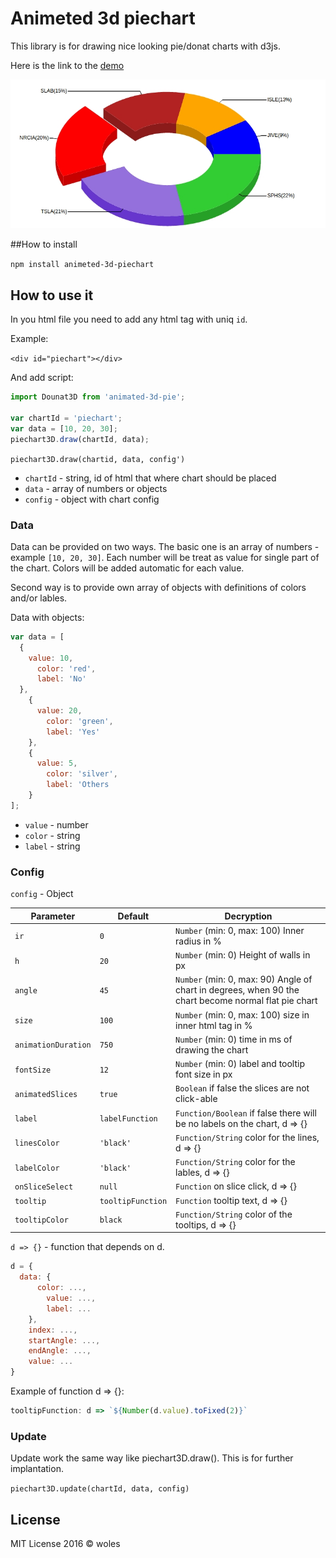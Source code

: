 # Animeted 3d piechart

This library is for drawing nice looking pie/donat charts with d3js.

Here is the link to the [demo](http://animated-3d-piec.usermd.net)

![image][1]  

[1]: ./img/chart.jpg

##How to install 

`npm install animeted-3d-piechart`

## How to use it

In you html file you need to add any html tag with uniq `id`.

Example: 

`<div id="piechart"></div>`

And add script:

```js
import Dounat3D from 'animated-3d-pie';

var chartId = 'piechart';
var data = [10, 20, 30];
piechart3D.draw(chartId, data);
```

`piechart3D.draw(chartid, data, config')`

* `chartId` - string, id of html that where chart should be placed
* `data` - array of numbers or objects
* `config` - object with chart config

### Data

Data can be provided on two ways. The basic one is an array of numbers - example `[10, 20, 30]`. Each number will be treat as value for single part of the chart. Colors will be added automatic for each value.

Second way is to provide own array of objects with definitions of colors and/or lables.

Data with objects:

```js
var data = [
  {
    value: 10,
      color: 'red',
      label: 'No'
  },
    {
      value: 20,
        color: 'green',
        label: 'Yes'
    },
    {
      value: 5,
        color: 'silver',
        label: 'Others
    }
];
```

* `value` - number
* `color` - string
* `label` - string

### Config

`config` - Object

| Parameter          | Default | Decryption                                           |
|-------------------|---------|---------------------------------------------|
|`ir`               | `0`       |`Number` (min: 0, max: 100) Inner radius in %      |
|`h`            | `20`     |`Number` (min: 0) Height of walls in px               |
|`angle`          | `45`      |`Number` (min: 0, max: 90) Angle of chart in degrees, when 90 the chart become normal flat pie chart |
|`size`             | `100`     |`Number` (min: 0, max: 100) size in inner html tag in % |
|`animationDuration`| `750`     |`Number` (min: 0) time in ms of drawing the chart |
|`fontSize`         | `12`      |`Number` (min: 0) label and tooltip font size in px  |
|`animatedSlices` | `true`    |`Boolean` if false the slices are not click-able |
|`label`      | `labelFunction` | `Function/Boolean` if false there will be no labels on the chart, d => {}|
|`linesColor`   | `'black'`   | `Function/String` color for the lines, d => {}|
|`labelColor`   | `'black'`   | `Function/String` color for the lables, d => {}|
|`onSliceSelect`  | `null`      | `Function` on slice click, d => {} |
|`tooltip`          | `tooltipFunction`| `Function` tooltip text, d => {} |
|`tooltipColor`     | `black`   | `Function/String` color of the tooltips, d => {} |



`d => {}` - function that depends on d. 
```js
d = {
  data: {
      color: ...,
        value: ...,
        label: ...
    },
    index: ...,
    startAngle: ...,
    endAngle: ...,
    value: ...
}
```

Example of function d => {}:

```js
tooltipFunction: d => `${Number(d.value).toFixed(2)}`
```

### Update

Update work the same way like piechart3D.draw(). This is for further implantation.

`piechart3D.update(chartId, data, config)`

## License

MIT License 2016 © woles
